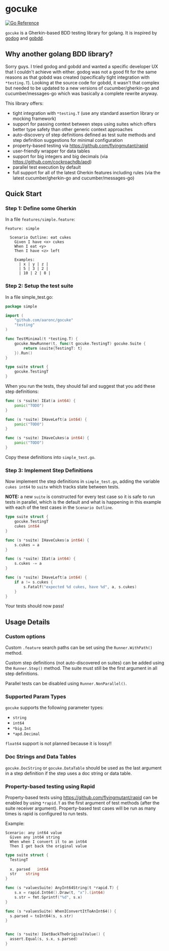 # gocuke

[![Go Reference](https://pkg.go.dev/badge/github.com/aaronc/gocuke.svg)](https://pkg.go.dev/github.com/aaronc/gocuke)

`gocuke` is a Gherkin-based BDD testing library for golang. It is inspired by
[godog](https://github.com/cucumber/godog) and [gobdd](https://github.com/go-bdd/gobdd).

## Why another golang BDD library?

Sorry guys. I tried godog and gobdd and wanted a specific developer UX that
I couldn't achieve with either. godog was not a good fit for the same reasons
as that gobdd was created (specifically tight integration with `*testing.T`).
Looking at the source code for gobdd, it wasn't that complex but needed to
be updated to a new versions of cucumber/gherkin-go and cucumber/messages-go
which was basically a complete rewrite anyway.

This library offers:
* tight integration with `*testing.T` (use any standard assertion library or mocking framework)
* support for passing context between steps using suites which offers better 
  type safety than other generic context approaches
* auto-discovery of step definitions defined as test suite methods and step
  definition suggestions for minimal configuration
* property-based testing via https://github.com/flyingmutant/rapid
* user-friendly wrapper for data tables
* support for big integers and big decimals (via https://github.com/cockroachdb/apd)
* parallel test execution by default
* full support for all of the latest Gherkin features including rules (via
  the latest cucumber/gherkin-go and cucumber/messages-go)

## Quick Start

### Step 1: Define some Gherkin

In a file `features/simple.feature`:

```gherkin
Feature: simple

  Scenario Outline: eat cukes
    Given I have <x> cukes
    When I eat <y>
    Then I have <z> left

    Examples:
      | x | y | z |
      | 5 | 3 | 2 |
      | 10 | 2 | 8 |
```

### Step 2: Setup the test suite

In a file simple_test.go:

```go
package simple

import (
	"github.com/aaronc/gocuke"
	"testing"
)

func TestMinimal(t *testing.T) {
	gocuke.NewRunner(t, func(t gocuke.TestingT) gocuke.Suite {
		return &suite{TestingT: t}
	}).Run()
}

type suite struct {
	gocuke.TestingT
}
```

When you run the tests, they should fail and suggest that you add these
step definitions:
```go
func (s *suite) IEat(a int64) {
    panic("TODO")
}

func (s *suite) IHaveLeft(a int64) {
    panic("TODO")
}

func (s *suite) IHaveCukes(a int64) {
    panic("TODO")
}
```

Copy these definitions into `simple_test.go`.

### Step 3: Implement Step Definitions

Now implement the step definitions in `simple_test.go`, adding the
variable `cukes int64` to `suite` which tracks state between tests.

**NOTE:** a new `suite` is constructed for every test case so it is safe
to run tests in parallel, which is the default and what is happening
in this example with each of the test cases in the `Scenario Outline`.

```go
type suite struct {
	gocuke.TestingT
	cukes int64
}

func (s *suite) IHaveCukes(a int64) {
	s.cukes = a
}

func (s *suite) IEat(a int64) {
	s.cukes -= a
}

func (s *suite) IHaveLeft(a int64) {
	if a != s.cukes {
		s.Fatalf("expected %d cukes, have %d", a, s.cukes)
	}
}
```

Your tests should now pass!

## Usage Details

### Custom options

Custom `.feature` search paths can be set using the `Runner.WithPath()` method.

Custom step definitions (not auto-discovered on suites) can be added
using the `Runner.Step()` method. The suite must still be the first argument
in all step definitions.

Parallel tests can be disabled using `Runner.NonParallel()`.

### Supported Param Types

`gocuke` supports the following parameter types:
* `string`
* `int64`
* `*big.Int`
* `*apd.Decimal`

`float64` support is not planned because it is lossy!!

### Doc Strings and Data Tables

`gocuke.DocString` or `gocuke.DataTable` should be used as the last argument
in a step definition if the step uses a doc string or data table.

### Property-based testing using Rapid

Property-based tests using https://github.com/flyingmutant/rapid can be
enabled by using `*rapid.T` as the first argument of test methods (after the
suite receiver argument). Property-based test cases will be run as many times
is rapid is configured to run tests.

Example:
```gherkin
Scenario: any int64 value
  Given any int64 string
  When when I convert it to an int64
  Then I get back the original value
```

```go
type suite struct {
  TestingT
  
  x, parsed   int64
  str    string
}

func (s *valuesSuite) AnyInt64String(t *rapid.T) {
	s.x = rapid.Int64().Draw(t, "x").(int64)
	s.str = fmt.Sprintf("%d", s.x)
}

func (s *valuesSuite) WhenIConvertItToAnInt64() {
  s.parsed = toInt64(s, s.str)
}


func (s *suite) IGetBackTheOriginalValue() {
  assert.Equal(s, s.x, s.parsed)
}
```

